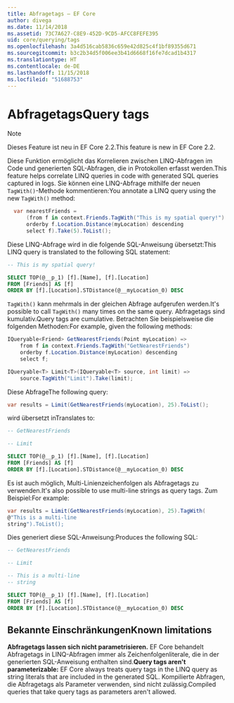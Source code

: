 ```yaml
---
title: Abfragetags – EF Core
author: divega
ms.date: 11/14/2018
ms.assetid: 73C7A627-C8E9-452D-9CD5-AFCC8FEFE395
uid: core/querying/tags
ms.openlocfilehash: 3a4d516cab5836c659e42d825c4f1bf89355d671
ms.sourcegitcommit: b3c2b34d5f006ee3b41d6668f16fe7dcad1b4317
ms.translationtype: HT
ms.contentlocale: de-DE
ms.lasthandoff: 11/15/2018
ms.locfileid: "51688753"
---
```

# <a name="query-tags"></a><span data-ttu-id="91c21-102">Abfragetags</span><span class="sxs-lookup"><span data-stu-id="91c21-102">Query tags</span></span>
> [!NOTE]
> <span data-ttu-id="91c21-103">Dieses Feature ist neu in EF Core 2.2.</span><span class="sxs-lookup"><span data-stu-id="91c21-103">This feature is new in EF Core 2.2.</span></span>

<span data-ttu-id="91c21-104">Diese Funktion ermöglicht das Korrelieren zwischen LINQ-Abfragen im Code und generierten SQL-Abfragen, die in Protokollen erfasst werden.</span><span class="sxs-lookup"><span data-stu-id="91c21-104">This feature helps correlate LINQ queries in code with generated SQL queries captured in logs.</span></span>
<span data-ttu-id="91c21-105">Sie können eine LINQ-Abfrage mithilfe der neuen `TagWith()`-Methode kommentieren:</span><span class="sxs-lookup"><span data-stu-id="91c21-105">You annotate a LINQ query using the new `TagWith()` method:</span></span> 

``` csharp
  var nearestFriends =
      (from f in context.Friends.TagWith("This is my spatial query!")
      orderby f.Location.Distance(myLocation) descending
      select f).Take(5).ToList();
```

<span data-ttu-id="91c21-106">Diese LINQ-Abfrage wird in die folgende SQL-Anweisung übersetzt:</span><span class="sxs-lookup"><span data-stu-id="91c21-106">This LINQ query is translated to the following SQL statement:</span></span>

``` sql
-- This is my spatial query!

SELECT TOP(@__p_1) [f].[Name], [f].[Location]
FROM [Friends] AS [f]
ORDER BY [f].[Location].STDistance(@__myLocation_0) DESC
```

<span data-ttu-id="91c21-107">`TagWith()` kann mehrmals in der gleichen Abfrage aufgerufen werden.</span><span class="sxs-lookup"><span data-stu-id="91c21-107">It's possible to call `TagWith()` many times on the same query.</span></span>
<span data-ttu-id="91c21-108">Abfragetags sind kumulativ.</span><span class="sxs-lookup"><span data-stu-id="91c21-108">Query tags are cumulative.</span></span>
<span data-ttu-id="91c21-109">Betrachten Sie beispielsweise die folgenden Methoden:</span><span class="sxs-lookup"><span data-stu-id="91c21-109">For example, given the following methods:</span></span>

``` csharp
IQueryable<Friend> GetNearestFriends(Point myLocation) =>
    from f in context.Friends.TagWith("GetNearestFriends")
    orderby f.Location.Distance(myLocation) descending
    select f;

IQueryable<T> Limit<T>(IQueryable<T> source, int limit) =>
    source.TagWith("Limit").Take(limit);
```

<span data-ttu-id="91c21-110">Diese Abfrage</span><span class="sxs-lookup"><span data-stu-id="91c21-110">The following query:</span></span>   

``` csharp
var results = Limit(GetNearestFriends(myLocation), 25).ToList();
```

<span data-ttu-id="91c21-111">wird übersetzt in</span><span class="sxs-lookup"><span data-stu-id="91c21-111">Translates to:</span></span>

``` sql
-- GetNearestFriends

-- Limit

SELECT TOP(@__p_1) [f].[Name], [f].[Location]
FROM [Friends] AS [f]
ORDER BY [f].[Location].STDistance(@__myLocation_0) DESC
```

<span data-ttu-id="91c21-112">Es ist auch möglich, Multi-Linienzeichenfolgen als Abfragetags zu verwenden.</span><span class="sxs-lookup"><span data-stu-id="91c21-112">It's also possible to use multi-line strings as query tags.</span></span>
<span data-ttu-id="91c21-113">Zum Beispiel:</span><span class="sxs-lookup"><span data-stu-id="91c21-113">For example:</span></span>

``` csharp
var results = Limit(GetNearestFriends(myLocation), 25).TagWith(
@"This is a multi-line
string").ToList();
```

<span data-ttu-id="91c21-114">Dies generiert diese SQL-Anweisung:</span><span class="sxs-lookup"><span data-stu-id="91c21-114">Produces the following SQL:</span></span>

``` sql
-- GetNearestFriends

-- Limit

-- This is a multi-line
-- string

SELECT TOP(@__p_1) [f].[Name], [f].[Location]
FROM [Friends] AS [f]
ORDER BY [f].[Location].STDistance(@__myLocation_0) DESC
```

## <a name="known-limitations"></a><span data-ttu-id="91c21-115">Bekannte Einschränkungen</span><span class="sxs-lookup"><span data-stu-id="91c21-115">Known limitations</span></span>
<span data-ttu-id="91c21-116">**Abfragetags lassen sich nicht parametrisieren.** EF Core behandelt Abfragetags in LINQ-Abfragen immer als Zeichenfolgenliterale, die in der generierten SQL-Anweisung enthalten sind.</span><span class="sxs-lookup"><span data-stu-id="91c21-116">**Query tags aren't parameterizable:** EF Core always treats query tags in the LINQ query as string literals that are included in the generated SQL.</span></span>
<span data-ttu-id="91c21-117">Kompilierte Abfragen, die Abfragetags als Parameter verwenden, sind nicht zulässig.</span><span class="sxs-lookup"><span data-stu-id="91c21-117">Compiled queries that take query tags as parameters aren't allowed.</span></span>